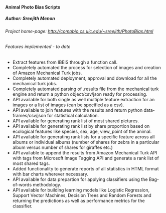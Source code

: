 #### Animal Photo Bias Scripts
##### Author: Sreejith Menon

###### Project home-page: http://compbio.cs.uic.edu/~sreejith/PhotoBias.html

###### Features implemented - to date
* Extract features from IBEIS through a function call.
* Completely automated the process for selection of images and creation of Amazon Mechanical Turk jobs.
* Completely automated deployment, approval and download for all the mechanical turk jobs.
* Completely automated parsing of .results file from the mechanical turk engine and return a python object/csv/json ready for processing.
* API available for both single as well multiple feature extraction for an images or a list of images (can be specified as a csv).
* API available to join features with the results and return python data-frames/csv/json for statistical calculation.
* API available for generating rank list of most shared pictures.
* API available for generating rank list by share proportion based on ecological features like species, sex, age, view_point of the animal.
* API available for generating rank lists for a specific feature across all albums or individual albums (number of shares for zebra in a particular album versus number of shares for giraffes etc.)
* API available to append the results from Amazon Mechanical Turk API with tags from Microsoft Image Tagging API and generate a rank list of most shared tags.
* Added functionality to generate reports of all statistics in HTML format with bar charts wherever necessary.
* API available for data prepartion for applying classifiers using the Bag-of-words methodology.
* API available for building learning models like Logistic Regression, Support Vector Machines, Decision Trees and Random Forests and returning the predictions as well as performance metrics for the classifier.



